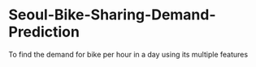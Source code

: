 # Seoul-Bike-Sharing-Demand-Prediction
 To find the demand for bike per hour in a day using its multiple features

